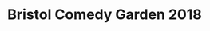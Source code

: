 ---
title: Bristol Comedy Garden 2018
position: 0
image: "/assets/img/og-image.png"
carousel:
- name: Josh Widdicombe
  image: "/uploads/josh-widdicombe-featured.jpg"
  subheader: The undisputed king of the exasperated petty gripe — Evening Standard
  is-sold-out: 
  line-up: Wednesday
- name: Adam Buxton's Bug X
  image: "/uploads/adam-buxton-featured.jpg"
  subheader:
  is-sold-out:
  line-up: Saturday Early
- name: Alan Davies
  image: "/uploads/alan-davies-featured.jpg"
  subheader: One of the best Stand-up comics out there
  is-sold-out:
  line-up: Thursday
featured:
- name: James Acaster
  image: "/uploads/james-acaster.jpg"
  subheader: 
  is-sold-out:
  line-up: Friday
- name: Lolly Adefope
  image: "/uploads/lolly-adefope.jpg"
  subheader: 
  is-sold-out: 
  line-up: Friday
- name: David O’Doherty
  image: "/uploads/david-o-doherty.jpg"
  subheader: 
  is-sold-out: 
  line-up: Friday
- name: Shappi Khorsandi
  image: "/uploads/shappi-khorsandi.jpg"
  subheader: 
  is-sold-out: false
  line-up: Saturday Mid
- name: Tom Allen
  image: "/uploads/tom-allen.jpg"
  subheader: 
  is-sold-out: true
  line-up: Friday
- name: Joe Wilkinson
  image: "/uploads/joe-wilkinson.jpg"
  subheader: 
  is-sold-out:
  line-up: Thursday
- name: Reginald D Hunter
  image: "/uploads/reginald-d-hunter.jpg"
  subheader: 
  is-sold-out: true
  line-up: Saturday Late
- name: John Robins
  image: "/uploads/john-robins.jpg"
  subheader: 
  is-sold-out: 
  line-up: Wednesday
layout: home
---